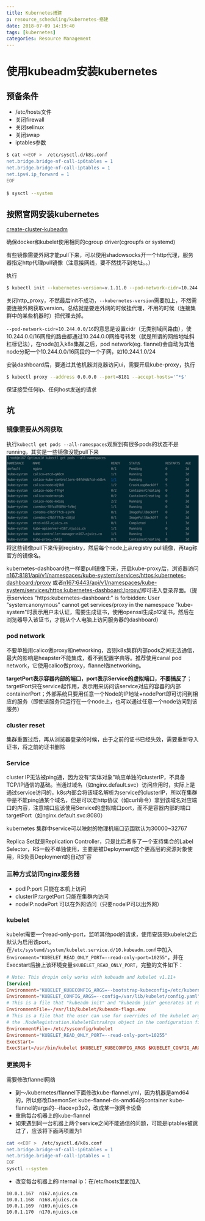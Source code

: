```yaml
---
title: Kubernetes搭建
p: resource_scheduling/kubernetes-搭建
date: 2018-07-09 14:19:40
tags: [kubernetes]
categories: Resource Management
---
```


# 使用kubeadm安装kubernetes
## 预备条件
- /etc/hosts文件
- 关闭firewall
- 关闭selinux
- 关闭swap
- iptables参数
```bash
$ cat <<EOF >  /etc/sysctl.d/k8s.conf
net.bridge.bridge-nf-call-ip6tables = 1
net.bridge.bridge-nf-call-iptables = 1
net.ipv4.ip_forward = 1
EOF

$ sysctl --system
```
<!--more-->
## 按照官网安装kubernetes
[create-cluster-kubeadm](https://kubernetes.io/docs/setup/independent/create-cluster-kubeadm/)

确保docker和kubelet使用相同的cgroup driver(cgroupfs or systemd)

有些镜像需要外网才能pull下来，可以使用shadowsocks开一个http代理，服务器指定http代理pull镜像（注意接网线，要不然找不到地址。。）

执行
```bash
$ kubectl init --kubernetes-version=v.1.11.0 --pod-network-cidr=10.244.0.0/16 --apiserver-advertise-address=[master-ip]
```
关闭http_proxy，不然最后init不成功，`--kubernetes-version`需要加上，不然需要连接外网获取version。总结就是要连外网的时候挂代理，不用的时候（连接集群中的某些机器时）把代理去掉。

`--pod-network-cidr=10.244.0.0/16`的意思是设置cidr（无类别域间路由），使10.244.0.0/16网段的路由都通过10.244.0.0网络号转发（就是所谓的网络地址斜杠标记法），在node加入k8s集群之后，pod network(eg. flannel)会自动为其他node分配一个10.244.0.0/16网段的一个子网，如10.244.1.0/24

安装dashboard后，要通过其他机器浏览器访问ui，需要开启kube-proxy，执行
```bash
$ kubectl proxy --address 0.0.0.0 --port=8181 --accept-hosts='^*$'
```
保证接受任何ip、任何host发送的请求

## 坑
### 镜像需要从外网获取
执行`kubectl get pods --all-namespaces`观察到有很多pods的状态不是running，其实是一些镜像没能pull下来
![image](/img/pod_error.png)
将这些镜像pull下来传到registry，然后每个node上从registry pull镜像，再tag称官方的镜像名。

kubernetes-dashboard也一样要pull镜像下来，开启kube-proxy后，浏览器访问 [n167:8181/api/v1/namespaces/kube-system/services/https:kubernetes-dashboard:/proxy](http://n167:8181/api/v1/namespaces/kube-system/services/https:kubernetes-dashboard:/proxy/) 或者[n167:6443/api/v1/namespaces/kube-system/services/https:kubernetes-dashboard:/proxy/](n167:6443/api/v1/namespaces/kube-system/services/https:kubernetes-dashboard:/proxy/)即可进入登录界面。（提示services \"https:kubernetes-dashboard:\" is forbidden: User \"system:anonymous\" cannot get services/proxy in the namespace \"kube-system\"时表示用户未认证，需要生成证书，使用openssl生成p12证书，然后在浏览器导入该证书，才能从个人电脑上访问服务器的dashboard）

### pod network
不要单独用calico做proxy和networking，否则k8s集群内部pods之间无法通信，最大的影响是heapster不能集成，看不到配置字典等。推荐使用canal pod network，它使用calico做proxy，flannel做networking。

**targetPort表示容器内部的端口，port表示Service的虚拟端口，不要搞反了**；targetPort只在service起作用，表示用来访问该service对应的容器的内部containerPort；外部系统只要用任意一个Node的IP地址+nodePort即可访问到相应的服务（即使该服务只运行在一个node上，也可以通过任意一个node访问到该服务）

### cluster reset
集群重置过后，再从浏览器登录的时候，由于之前的证书已经失效，需要重新导入证书，将之前的证书删除

### Service
cluster IP无法被ping通，因为没有“实体对象”响应单独的clusterIP，不具备TCP/IP通信的基础。当通过域名（如nginx.default.svc）访问应用时，实际上是通过service访问的，k8s内部会将该域名解析为service的clusterIP，所以在集群中是不能ping通某个域名，但是可以走http协议（如curl命令）拿到该域名对应端口的内容，注意端口应该使用Service的虚拟端口port，而不是容器内部的端口targetPort（如nginx.default.svc:8080）

kubernetes 集群中service可以映射的物理机端口范围默认为30000~32767

Replica Set就是Replication Controller，只是比后者多了一个支持集合的Label Selector，RS一般不单独使用，主要是被Deployment这个更高层的资源对象使用，RS负责Deployment的自动扩容

### 三种方式访问nginx服务器
- podIP:port  只能在本机上访问
- clusterIP:targetPort  只能在集群内访问
- nodeIP:nodePort  可以在外网访问（只要nodeIP可以出外网）

### kubelet
kubelet需要一个read-only-port，监听其他pod的请求，使用安装完kubelet之后默认为启用该port。在`/etc/systemd/system/kubelet.service.d/10.kubeadm.conf`中加入`Environment="KUBELET_READ_ONLY_PORT=--read-only-port=10255"`，并在Execstart后接上该环境变量`$KUBELET_READ_ONLY_PORT`，完整的文件如下：
```conf
# Note: This dropin only works with kubeadm and kubelet v1.11+
[Service]
Environment="KUBELET_KUBECONFIG_ARGS=--bootstrap-kubeconfig=/etc/kubernetes/bootstrap-kubelet.conf --kubeconfig=/etc/kubernetes/kubelet.conf"
Environment="KUBELET_CONFIG_ARGS=--config=/var/lib/kubelet/config.yaml"
# This is a file that "kubeadm init" and "kubeadm join" generates at runtime, populating the KUBELET_KUBEADM_ARGS variable dynamically
EnvironmentFile=-/var/lib/kubelet/kubeadm-flags.env
# This is a file that the user can use for overrides of the kubelet args as a last resort. Preferably, the user should use
# the .NodeRegistration.KubeletExtraArgs object in the configuration files instead. KUBELET_EXTRA_ARGS should be sourced from this file.
EnvironmentFile=-/etc/sysconfig/kubelet
Environment="KUBELET_READ_ONLY_PORT=--read-only-port=10255"
ExecStart=
ExecStart=/usr/bin/kubelet $KUBELET_KUBECONFIG_ARGS $KUBELET_CONFIG_ARGS $KUBELET_KUBEADM_ARGS $KUBELET_EXTRA_ARGS $KUBELET_READ_ONLY_PORT
```

### 更换网卡
需要修改flannel网络
- 到～/kubernetes/flannel下面修改kube-flannel.yml，因为机器是amd64的，所以修改DaemonSet kube-flannel-ds-amd64的container kube-flannel的args的--iface=p3p2，改成某一张网卡设备
- 重启每台机器上的kube-flannel
- 如果遇到同一台机器上两个service之间不能通信的问题，可能是iptables被跳过了，应该将下面两项置为1
```bash
cat <<EOF >  /etc/sysctl.d/k8s.conf
net.bridge.bridge-nf-call-ip6tables = 1
net.bridge.bridge-nf-call-iptables = 1
EOF
sysctl --system
```
- 改变每台机器上的internal ip：在/etc/hosts里面加入
```
10.0.1.167  n167.njuics.cn
10.0.1.168  n168.njuics.cn
10.0.1.169  n169.njuics.cn
10.0.1.170  n170.njuics.cn
```